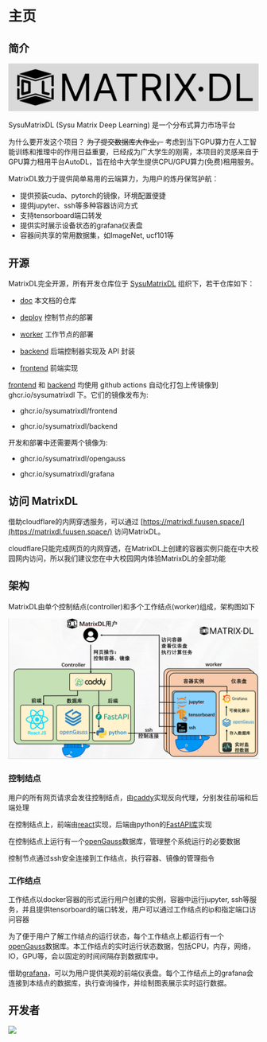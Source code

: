 # 主页

## 简介

![banner](assets/index/banner.png)

SysuMatrixDL (Sysu Matrix Deep Learning) 是一个分布式算力市场平台

为什么要开发这个项目？ <del>为了提交数据库大作业，</del> 考虑到当下GPU算力在人工智能训练和推理中的作用日益重要，已经成为广大学生的刚需，本项目的灵感来自于GPU算力租用平台AutoDL，旨在给中大学生提供CPU/GPU算力(免费)租用服务。

MatrixDL致力于提供简单易用的云端算力，为用户的炼丹保驾护航：

- 提供预装cuda、pytorch的镜像，环境配置便捷
- 提供jupyter、ssh等多种容器访问方式
- 支持tensorboard端口转发
- 提供实时展示设备状态的grafana仪表盘
- 容器间共享的常用数据集，如ImageNet, ucf101等

## 开源

MatrixDL完全开源，所有开发仓库位于 [SysuMatrixDL](https://github.com/SysuMatrixDL) 组织下，若干仓库如下：

- [doc](https://github.com/SysuMatrixDL/doc) 本文档的仓库

- [deploy](https://github.com/SysuMatrixDL/deploy) 控制节点的部署

- [worker](https://github.com/SysuMatrixDL/worker) 工作节点的部署

- [backend](https://github.com/SysuMatrixDL/backend) 后端控制器实现及 API 封装

- [frontend](https://github.com/SysuMatrixDL/frontend) 前端实现

[frontend](https://github.com/SysuMatrixDL/frontend) 和 [backend](https://github.com/SysuMatrixDL/backend) 均使用 github actions 自动化打包上传镜像到 ghcr.io/sysumatrixdl 下。它们的镜像发布为:

- ghcr.io/sysumatrixdl/frontend

- ghcr.io/sysumatrixdl/backend

开发和部署中还需要两个镜像为:

- ghcr.io/sysumatrixdl/opengauss

- ghcr.io/sysumatrixdl/grafana

## 访问 MatrixDL

借助cloudflare的内网穿透服务，可以通过 [https://matrixdl.fuusen.space/](https://matrixdl.fuusen.space/) 访问MatrixDL。

cloudflare只能完成网页的内网穿透，在MatrixDL上创建的容器实例只能在中大校园网内访问，所以我们建议您在中大校园网内体验MatrixDL的全部功能

## 架构

MatrixDL由单个控制结点(controller)和多个工作结点(worker)组成，架构图如下

![structure](assets/index/structure.png)

### 控制结点

用户的所有网页请求会发往控制结点，由[caddy](https://caddyserver.com/)实现反向代理，分别发往前端和后端处理

在控制结点上，前端由[react](https://react.dev/)实现，后端由python的[FastAPI库](https://fastapi.tiangolo.com/)实现

在控制结点上运行有一个[openGauss](https://opengauss.org/zh/)数据库，管理整个系统运行的必要数据

控制节点通过ssh安全连接到工作结点，执行容器、镜像的管理指令

### 工作结点

工作结点以docker容器的形式运行用户创建的实例，容器中运行jupyter, ssh等服务，并且提供tensorboard的端口转发，用户可以通过工作结点的ip和指定端口访问容器

为了便于用户了解工作结点的运行状态，每个工作结点上都运行有一个[openGauss](https://opengauss.org/zh/)数据库。本工作结点的实时运行状态数据，包括CPU，内存，网络，IO，GPU等，会以固定的时间间隔存到数据库中。

借助[grafana](https://grafana.com/)，可以为用户提供美观的前端仪表盘。每个工作结点上的grafana会连接到本结点的数据库，执行查询操作，并绘制图表展示实时运行数据。

## 开发者

<a href="https://github.com/SysuMatrixDL/">
  <img src="https://contrib.rocks/image?repo=SysuMatrixDL/backend" />
</a>